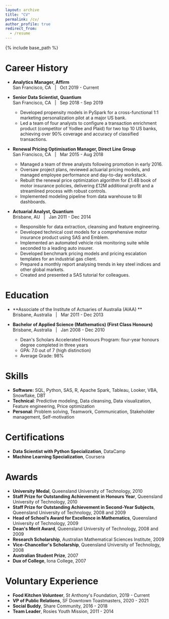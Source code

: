 ```yaml
---
layout: archive
title: "CV"
permalink: /cv/
author_profile: true
redirect_from:
  - /resume
---
```


{% include base_path %}

[//]: # (My current role, since October 2019, is **Analytics Manager** at **Affirm**.)

[//]: # (<embed src="https://drive.google.com/viewerng/viewer?embedded=true&url=https://luke-fitz.github.io/files/Fitzpatrick_Luke_190606.pdf" width="450" height="550">)

Career History
======
* **Analytics Manager, Affirm** \
  San Francisco, CA &nbsp;&nbsp;|&nbsp;&nbsp; Oct 2019 - Current

* **Senior Data Scientist, Quantium** \
  San Francisco, CA  &nbsp;&nbsp;|&nbsp;&nbsp; Sep 2018 - Sep 2019
  * Developed propensity models in PySpark for a cross-functional 1:1 marketing personalization pilot at a major US bank.
  * Led a team of four analysts to configure a transaction enrichment product (competitor of Yodlee and Plaid) for two top 10 US banks, achieving over 90% coverage and accuracy of classified transactions.

* **Renewal Pricing Optimisation Manager, Direct Line Group** \
  San Francisco, CA  &nbsp;&nbsp;|&nbsp;&nbsp; Mar 2015 - Aug 2018
  * Managed a team of three analysts following promotion in early 2016.
  * Oversaw project plans, reviewed actuarial pricing models, and managed employee performance and day-to-day workstack.
  * Rebuilt the renewal price optimization algorithm for £1.4B book of motor insurance policies, delivering £12M additional profit and a streamlined process with robust controls.
  * Implemented modeling pipeline from data warehouse to BI dashboards.

* **Actuarial Analyst, Quantium** \
  Brisbane, AU  &nbsp;&nbsp;|&nbsp;&nbsp; Jan 2011 - Dec 2014
  * Responsible for data extraction, cleansing and feature engineering.
  * Developed technical cost models for a comprehensive motor insurance product using SAS and Emblem.
  * Implemented an automated vehicle risk monitoring suite while seconded to a leading auto insurer.
  * Developed benchmark pricing models and pricing escalation templates for an industrial gas client.
  * Prepared a monthly report analysing trends in key steel indices and other global markets.
  * Created and presented a SAS tutorial for colleagues.
  
Education
======
* **Associate of the Institute of Actuaries of Australia (AIAA) ** \
  Brisbane, Australia  &nbsp;&nbsp;|&nbsp;&nbsp;  Mar 2011 - Dec 2013

* **Bachelor of Applied Science (Mathematics) (First Class Honours)** \
  Brisbane, Australia  &nbsp;&nbsp;|&nbsp;&nbsp;  Jan 2008 - Dec 2010
  * Dean's Scholars Accelerated Honours Program: four-year honours degree completed in three years
  * GPA: 7.0 out of 7 (high distinction)
  * Average Grade: 98%

Skills
======
* **Software:** SQL, Python, SAS, R, Apache Spark, Tableau, Looker, VBA, Snowflake, DBT
* **Technical**: Predictive modeling, Data cleansing, Data visualization, Feature engineering, Price optimization
* **Personal**: Problem solving, Teamwork, Communication, Stakeholder management, Self-motivation
  
Certifications
======
* **Data Scientist with Python Specialization**, DataCamp
* **Machine Learning Specialization**, Coursera

Awards
=====
* **University Medal**, Queensland University of Technology, 2010
* **Staff Prize for Outstanding Achievement in Honours Year**, Queensland University of Technology, 2010
* **Staff Prize for Outstanding Achievement in Second-Year Subjects**, Queensland University of Technology, 2008 and 2009
* **Head of School’s Award for Excellence in Mathematics**, Queensland University of Technology, 2009
* **Dean's Merit Award**, Queensland University of Technology, 2008 and 2009
* **Research Scholarship**, Australian Mathematical Sciences Institute, 2009
* **Vice-Chancellor's Scholarship**, Queensland University of Technology, 2008
* **Australian Student Prize**, 2007
* **Dux of College**, Iona College, 2007

Voluntary Experience
======
* **Food Kitchen Volunteer**, St Anthony's Foundation, 2019 - Current
* **VP of Public Relations**, SF Downtown Toastmasters, 2020 - 2021
* **Social Buddy**, Share Community, 2016 - 2018
* **Team Leader**, Rosies Youth Mission, 2011 - 2014

